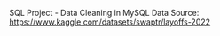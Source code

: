 SQL Project - Data Cleaning in MySQL
Data Source: https://www.kaggle.com/datasets/swaptr/layoffs-2022





